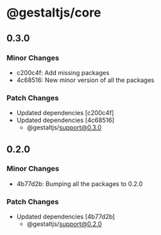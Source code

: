 # @gestaltjs/core

## 0.3.0

### Minor Changes

- c200c4f: Add missing packages
- 4c68516: New minor version of all the packages

### Patch Changes

- Updated dependencies [c200c4f]
- Updated dependencies [4c68516]
  - @gestaltjs/support@0.3.0

## 0.2.0

### Minor Changes

- 4b77d2b: Bumping all the packages to 0.2.0

### Patch Changes

- Updated dependencies [4b77d2b]
  - @gestaltjs/support@0.2.0

